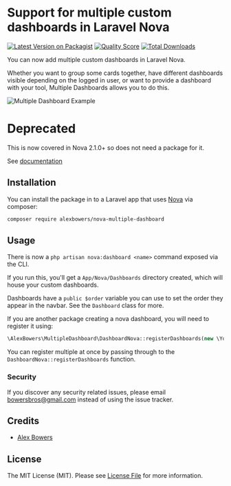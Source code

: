 
# Support for multiple custom dashboards in Laravel Nova

[![Latest Version on Packagist](https://img.shields.io/packagist/v/alexbowers/nova-multiple-dashboard.svg?style=flat-square)](https://packagist.org/packages/alexbowers/nova-multiple-dashboard)
[![Quality Score](https://img.shields.io/scrutinizer/g/alexbowers/nova-multiple-dashboard.svg?style=flat-square)](https://scrutinizer-ci.com/g/alexbowers/nova-multiple-dashboard)
[![Total Downloads](https://img.shields.io/packagist/dt/alexbowers/nova-multiple-dashboard.svg?style=flat-square)](https://packagist.org/packages/alexbowers/nova-multiple-dashboard)


You can now add multiple custom dashboards in Laravel Nova.

Whether you want to group some cards together, have different dashboards visible depending on the logged in user, or want to provide a dashboard with your tool, Multiple Dashboards allows you to do this.

![Multiple Dashboard Example](https://github.com/alexbowers/nova-multiple-dashboard/blob/master/screenshots/example.gif?raw=true)

# Deprecated

This is now covered in Nova 2.1.0+ so does not need a package for it.

See [documentation](https://nova.laravel.com/docs/2.0/customization/dashboards.html#overview)

## Installation

You can install the package in to a Laravel app that uses [Nova](https://nova.laravel.com) via composer:

```bash
composer require alexbowers/nova-multiple-dashboard
```

## Usage

There is now a `php artisan nova:dashboard <name>` command exposed via the CLI.

If you run this, you'll get a `App/Nova/Dashboards` directory created, which will house your custom dashboards.

Dashboards have a `public $order` variable you can use to set the order they appear in the navbar. See the `Dashboard` class for more.

If you are another package creating a nova dashboard, you will need to register it using:

```php
\AlexBowers\MultipleDashboard\DashboardNova::registerDashboards(new \Your\Dashboard\Here);
```

You can register multiple at once by passing through to the `DashboardNova::registerDashboards` function.


### Security

If you discover any security related issues, please email bowersbros@gmail.com instead of using the issue tracker.

## Credits

- [Alex Bowers](https://github.com/alexbowers)

## License

The MIT License (MIT). Please see [License File](LICENSE.md) for more information.
